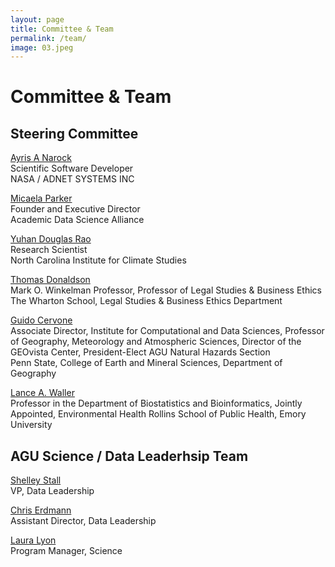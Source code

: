 ```yaml
---
layout: page
title: Committee & Team
permalink: /team/
image: 03.jpeg
---
```


# Committee & Team

## Steering Committee

[Ayris A Narock](https://www.linkedin.com/in/ayris-narock-62118516/)  
Scientific Software Developer  
NASA / ADNET SYSTEMS INC  

[Micaela Parker](https://academicdatascience.org/data-science/about)  
Founder and Executive Director  
Academic Data Science Alliance  

[Yuhan Douglas Rao](https://www.linkedin.com/in/douglas-rao/)  
Research Scientist  
North Carolina Institute for Climate Studies  

[Thomas Donaldson](https://lgst.wharton.upenn.edu/profile/donaldst/)  
Mark O. Winkelman Professor, Professor of Legal Studies & Business Ethics  
The Wharton School, Legal Studies & Business Ethics Department  

[Guido Cervone](https://www.geog.psu.edu/directory/guido-cervone)  
Associate Director, Institute for Computational and Data Sciences, Professor of Geography, Meteorology and Atmospheric Sciences, Director of the GEOvista Center, President-Elect AGU Natural Hazards Section  
Penn State, College of Earth and Mineral Sciences, Department of Geography  

[Lance A. Waller](https://www.sph.emory.edu/faculty/profile/index.php?FID=345)  
Professor in the Department of Biostatistics and Bioinformatics, Jointly Appointed, Environmental Health
Rollins School of Public Health, Emory University

## AGU Science / Data Leaderhsip Team

[Shelley Stall](https://twitter.com/ShelleyStall)  
VP, Data Leadership

[Chris Erdmann](https://twitter.com/libcce)  
Assistant Director, Data Leadership

[Laura Lyon](https://twitter.com/lyonlaur)  
Program Manager, Science
